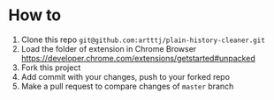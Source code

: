 <h1>How to</h1>

1. Clone this repo `git@github.com:artttj/plain-history-cleaner.git`
2. Load the folder of extension in Chrome Browser https://developer.chrome.com/extensions/getstarted#unpacked
3. Fork this project
4. Add commit with your changes, push to your forked repo
5. Make a pull request to compare changes of `master` branch
